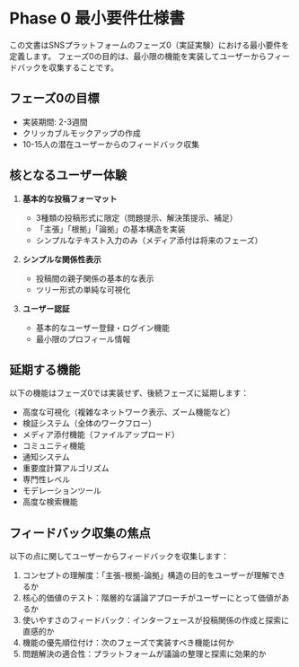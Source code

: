 # Phase 0 最小要件仕様書

この文書はSNSプラットフォームのフェーズ0（実証実験）における最小要件を定義します。
フェーズ0の目的は、最小限の機能を実装してユーザーからフィードバックを収集することです。

## フェーズ0の目標

- 実装期間: 2-3週間
- クリッカブルモックアップの作成
- 10-15人の潜在ユーザーからのフィードバック収集

## 核となるユーザー体験

1. **基本的な投稿フォーマット**
   - 3種類の投稿形式に限定（問題提示、解決策提示、補足）
   - 「主張」「根拠」「論拠」の基本構造を実装
   - シンプルなテキスト入力のみ（メディア添付は将来のフェーズ）

2. **シンプルな関係性表示**
   - 投稿間の親子関係の基本的な表示
   - ツリー形式の単純な可視化

3. **ユーザー認証**
   - 基本的なユーザー登録・ログイン機能
   - 最小限のプロフィール情報

## 延期する機能

以下の機能はフェーズ0では実装せず、後続フェーズに延期します：

- 高度な可視化（複雑なネットワーク表示、ズーム機能など）
- 検証システム（全体のワークフロー）
- メディア添付機能（ファイルアップロード）
- コミュニティ機能
- 通知システム
- 重要度計算アルゴリズム
- 専門性レベル
- モデレーションツール
- 高度な検索機能

## フィードバック収集の焦点

以下の点に関してユーザーからフィードバックを収集します：

1. コンセプトの理解度：「主張-根拠-論拠」構造の目的をユーザーが理解できるか
2. 核心的価値のテスト：階層的な議論アプローチがユーザーにとって価値があるか
3. 使いやすさのフィードバック：インターフェースが投稿関係の作成と探索に直感的か
4. 機能の優先順位付け：次のフェーズで実装すべき機能は何か
5. 問題解決の適合性：プラットフォームが議論の整理と探索に効果的か
